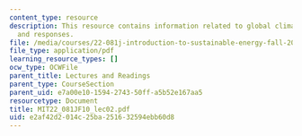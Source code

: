```yaml
---
content_type: resource
description: This resource contains information related to global climate change issues
  and responses.
file: /media/courses/22-081j-introduction-to-sustainable-energy-fall-2010/e2af42d2014c25ba251632594ebb60d8_MIT22_081JF10_lec02.pdf
file_type: application/pdf
learning_resource_types: []
ocw_type: OCWFile
parent_title: Lectures and Readings
parent_type: CourseSection
parent_uid: e7a00e10-1594-2743-50ff-a5b52e167aa5
resourcetype: Document
title: MIT22_081JF10_lec02.pdf
uid: e2af42d2-014c-25ba-2516-32594ebb60d8
---
```

